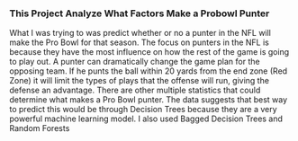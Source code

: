 ### This Project Analyze What Factors Make a Probowl Punter

What I was trying to was predict whether or no a punter in the NFL will make the Pro Bowl for that season. The focus on punters in the NFL is because they have the most influence on how the rest of the game is going to play out. A punter can dramatically change the game plan for the opposing team. If he punts the ball within 20 yards from the end zone (Red Zone) it will limit the types of plays that the offense will run, giving the defense an advantage. There are other multiple statistics that could determine what makes a Pro Bowl punter. The data suggests that best way to predict this would be through Decision Trees because they are a very powerful machine learning model. I also used Bagged Decision Trees and Random Forests
